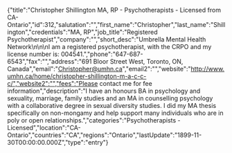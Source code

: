 {"title":"Christopher Shillington MA, RP - Psychotherapists - Licensed from CA-Ontario","id":312,"salutation":"","first_name":"Christopher","last_name":"Shillington","credentials":"MA, RP","job_title":"Registered Psychotherapist","company":"","short_desc":"Umbrella Mental Health Network\n\n\nI am a registered psychotherapist, with the CRPO and my license number is: 004541.","phone":"647-687-6543","fax":"","address":"691 Bloor Street West, Toronto, ON, Canada","email":"Christopher@umhn.ca","email2":"","website":"http://www.umhn.ca/home/christopher-shillington-m-a-c-c-c/","website2":"","fees":"Please contact me for fee information","description":"I have an honours BA in psychology and sexuality, marriage, family studies and an MA in counselling psychology with a collaborative degree in sexual diversity studies. I did my MA thesis specifically on non-mongamy and help support many individuals who are in poly or open relationships.","categories":"Psychotherapists - Licensed","location":"CA-Ontario","countries":"CA","regions":"Ontario","lastUpdate":"1899-11-30T00:00:00.000Z","type":"entry"}
